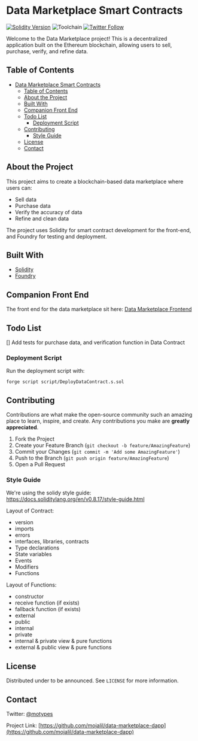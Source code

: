 # Data Marketplace Smart Contracts

[![Solidity Version](https://img.shields.io/badge/Solidity-0.8.18-blue?logo=solidity)](https://img.shields.io/badge/Solidity-0.8.18-blue?logo=solidity)
![Toolchain](https://img.shields.io/badge/Toolchain-Foundry-green)
[![Twitter Follow](https://img.shields.io/twitter/follow/motypes?style=social)](https://twitter.com/motypes)

Welcome to the Data Marketplace project! This is a decentralized application built on the Ethereum blockchain, allowing users to sell, purchase, verify, and refine data.

## Table of Contents

- [Data Marketplace Smart Contracts](#data-marketplace-smart-contracts)
  - [Table of Contents](#table-of-contents)
  - [About the Project](#about-the-project)
  - [Built With](#built-with)
  - [Companion Front End](#companion-front-end)
  - [Todo List](#todo-list)
    - [Deployment Script](#deployment-script)
  - [Contributing](#contributing)
    - [Style Guide](#style-guide)
  - [License](#license)
  - [Contact](#contact)

## About the Project

This project aims to create a blockchain-based data marketplace where users can:

- Sell data
- Purchase data
- Verify the accuracy of data
- Refine and clean data

The project uses Solidity for smart contract development for the front-end, and Foundry for testing and deployment.

## Built With

- [Solidity](https://soliditylang.org/)
- [Foundry](https://foundry.net/)

## Companion Front End
The front end for the data marketplace sit here: [Data Marketplace Frontend](https://github.com/mojalil/data-dex-frontend)
## Todo List
[] Add tests for purchase data, and verification function in Data Contract


### Deployment Script

Run the deployment script with:
```
forge script script/DeployDataContract.s.sol
```

## Contributing

Contributions are what make the open-source community such an amazing place to learn, inspire, and create. Any contributions you make are **greatly appreciated**.

1. Fork the Project
2. Create your Feature Branch (`git checkout -b feature/AmazingFeature`)
3. Commit your Changes (`git commit -m 'Add some AmazingFeature'`)
4. Push to the Branch (`git push origin feature/AmazingFeature`)
5. Open a Pull Request


### Style Guide
We're using the solidy style guide: https://docs.soliditylang.org/en/v0.8.17/style-guide.html

Layout of Contract:
- version
- imports
- errors
- interfaces, libraries, contracts
- Type declarations
- State variables
- Events
- Modifiers
- Functions

Layout of Functions:
- constructor
- receive function (if exists)
- fallback function (if exists)
- external
- public
- internal
- private
- internal & private view & pure functions
- external & public view & pure functions

## License

Distributed under to be announced. See `LICENSE` for more information.

## Contact

Twitter: [@motypes](https://twitter.com/motypes)

Project Link: [https://github.com/mojalil/data-marketplace-dapp](https://github.com/mojalil/data-marketplace-dapp)
